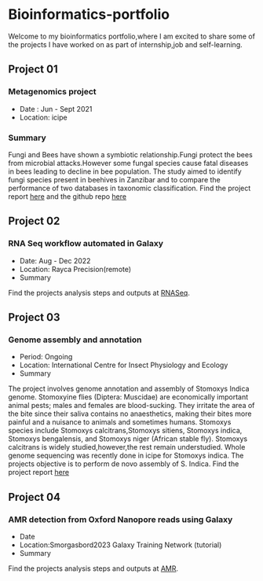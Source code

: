# Bioinformatics-portfolio
Welcome to my bioinformatics portfolio,where I am excited to share some of the projects I have worked on as part of internship,job and self-learning.

## Project 01
### Metagenomics project
* Date : Jun - Sept 2021
* Location: icipe
### Summary
Fungi and Bees have shown a symbiotic relationship.Fungi protect the bees from microbial attacks.However some fungal species cause fatal diseases in bees leading to decline in bee population.
The study aimed to identify fungi species present in beehives in Zanzibar and to compare the performance of two databases in taxonomic classification.
Find the project report [here](https://docs.google.com/presentation/d/1wYeKWeOokBHORRKXMnk79snWtlav4JRr/edit#slide=id.p9) and the github repo [here](https://github.com/mbbu/Fungi_Identification/blob/zanzibar_subset/scratchpad/report.md)

## Project 02
### RNA Seq workflow automated in Galaxy
* Date: Aug - Dec 2022
* Location: Rayca Precision(remote)
* Summary

Find the projects analysis steps and outputs at [RNASeq](https://github.com/Parcelli/Bioinformatics-portfolio/blob/gh.pages/RNASeq-Project.md).

## Project 03
### Genome assembly and annotation
* Period: Ongoing
* Location: International Centre for Insect Physiology and Ecology
* Summary

The project involves genome annotation and assembly of Stomoxys Indica genome. 
Stomoxyine flies (Diptera: Muscidae) are economically important animal pests; males and females are blood-sucking. 
They irritate the area of the bite since their saliva contains no anaesthetics, making their bites more painful and a nuisance to animals and sometimes humans. 
Stomoxys species include Stomoxys calcitrans,Stomoxys sitiens, Stomoxys indica, Stomoxys bengalensis, and Stomoxys niger (African stable fly). Stomoxys calcitrans is widely studied,however,the rest remain understudied.  Whole genome sequencing was recently done in icipe for Stomoxys indica.
The projects objective is to perform de novo assembly of S. Indica.
Find the project report [here](https://github.com/mbbu/Stomoxys_Indica_Assembly/blob/main/assembly_pipeline.md)

## Project 04
### AMR detection from Oxford Nanopore reads using Galaxy
* Date
* Location:Smorgasbord2023 Galaxy Training Network (tutorial)
* Summary

Find the projects analysis steps and outputs at [AMR](https://github.com/Parcelli/Bioinformatics-portfolio/blob/gh.pages/AMR-detection.md).
